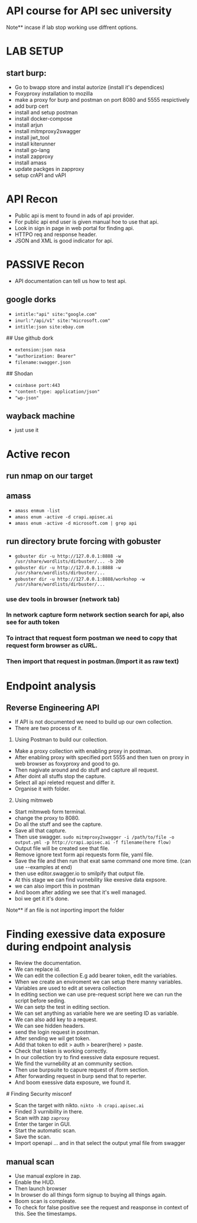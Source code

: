 # API course for API sec university
Note** incase if lab stop working use diffrent options.


#													LAB SETUP
## start burp:
- Go to bwapp store and instal autorize (install it's dependices)
- Foxyproxy installation to mozilla
- make a proxy for burp and postman on port 8080 and 5555 respictively
- add burp cert
- install and setup postman
- install docker-compose
- install arjun
- install mitmproxy2swagger
- install jwt_tool
- install kiterunner
- install go-lang
- install zapproxy
- install amass
- update packges in zapproxy
- setup crAPI and vAPI


#													API Recon

- Public api is ment to found in ads of api provider.
- For public api end user is given manual hoe to use that api.
- Look in sign in page in web portal for finding api.
- HTTPO req and response header.
- JSON and XML is good indicator for api.

# PASSIVE Recon

- API documentation can tell us how to test api.

## google dorks

- `intitle:"api" site:"google.com"`
- `inurl:"/api/v1" site:"microsoft.com"`
- `intitle:json site:ebay.com`

## Use github dork

- `extension:json nasa`
- `"authorization: Bearer"`
- `filename:swagger.json`

## Shodan

- `coinbase port:443`
- `"content-type: application/json"`
- `"wp-json"`

## wayback machine

- just use it 

<!-- left from active reconniance -->

# Active recon

## run nmap on our target
## amass
- `amass enmum -list`
- `amass enum -active -d crapi.apisec.ai`
- `amass enum -active -d microsoft.com | grep api`
## run directory brute forcing with gobuster
- `gobuster dir -u http://127.0.0.1:8888 -w /usr/share/wordlists/dirbuster/... -b 200`
- `gobuster dir -u http://127.0.0.1:8888 -w /usr/share/wordlists/dirbuster/...` 
- `gobuster dir -u http://127.0.0.1:8888/workshop -w /usr/share/wordlists/dirbuster/...` 
### use dev tools in browser (network tab)
### In network capture form network section search for api, also see for auth token
### To intract that request form postman we need to copy that request form browser as cURL.
### Then import that request in postman.(Import it as raw text)

# Endpoint analysis
## Reverse Engineering API
- If API is not documented we need to build up our own collection.
- There are two process of it.

1. Using Postman to build our collection.
- Make a proxy collection with enabling proxy in postman.
- After enabling proxy with specified port 5555 and then tuen on proxy in web browser as foxyproxy and good to go.
- Then nagivate around and do stuff and capture all request.
- After doint all stuffs stop the capture.
- Select all api releted request and differ it.
- Organise it with folder.

2. Using mitmweb
- Start mitmweb form terminal. 
- change the proxy to 8080. 
- Do all the stuff and see the capture. 
- Save all that capture. 
- Then use swagger.
`sudo mitmproxy2swagger -i /path/to/file -o output.yml -p http://crapi.apisec.ai -f filename(here flow)`
- Output file will be created see that file.
- Remove ignore text form api requests form file, yaml file.
- Save the file and then run that exat same command one more time. (can use --examples at end)
- then use editor.swagger.io to smilpify that output file.
- At this stage we can find vurnebility like exesive data expsore.
- we can also import this in postman
- And boom after adding we see that it's well managed.
- boi we get it it's done.

<!-- levt form vurne..  -->
<!-- Fix the import error in postman -->
Note** if an file is not inporting import the folder
# Finding exessive data exposure during endpoint analysis
- Review the documentation.
- We can replace id.
- We can edit the collection E.g add bearer token, edit the variables.
- When we create an enviroment we can setup there manny variables.
- Variables are used to edit at severa collection
- In editing section we can use pre-request script here we can run the script before seding.
- We can setp the test in editing section.
- We can set anything as variable here we are seeting ID as variable.
- We can also add key to a request.
- We can see hidden headers.
- send the login request in postman.
- After sending we wil get token.
- Add that token to edit > auth > bearer(here) > paste.
- Check that token is working correctly.
- In our collection try to find exessive data exposure request.
- We find the vurnebility at an community section.
- Then use burpsuite to capure request of /form section.
- After forwarding request in burp send that to reperter.
- And boom exessive data exposure, we found it.

# Finding Security misconf
- Scan the target with nikto.
`nikto -h crapi.apisec.ai`
- Finded 3 vurnibility in there.
- Scan with zap
`zaproxy`
- Enter the targer in GUI.
- Start the automatic scan.
- Save the scan.
- Import openapi ... and in that select the output ymal file from swagger

## manual scan
- Use manual explore in zap.
- Enable the HUD.
- Then launch browser
- In browser do all things form signup to buying all things again.
- Boom scan is compleate.
- To check for false positive see the request and reasponse in context of this. See the timestamps.







